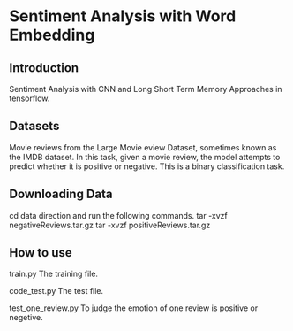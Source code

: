 # Sentiment Analysis with Word Embedding
## Introduction
 Sentiment Analysis with CNN and Long Short Term Memory Approaches in tensorflow.
 ## Datasets
 Movie reviews from the Large Movie eview Dataset, sometimes known as the IMDB dataset. In this task, given a movie review, the model attempts to predict whether it is positive or negative. This is a binary classification task.
## Downloading Data
cd data direction and run the following commands.
   tar -xvzf negativeReviews.tar.gz
   tar -xvzf positiveReviews.tar.gz
## How to use
   train.py  The training file.
   
   code_test.py The test file.
   
   test_one_review.py To judge the emotion of one review is positive or negetive.
